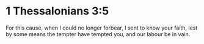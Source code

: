 # 1 Thessalonians 3:5

For this cause, when I could no longer forbear, I sent to know your faith, lest by some means the tempter have tempted you, and our labour be in vain.